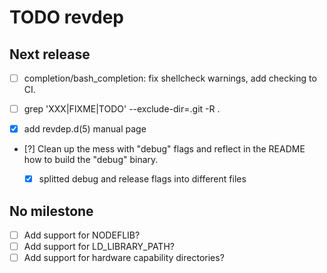 TODO revdep
===========


Next release
------------
  - [ ] completion/bash_completion:
        fix shellcheck warnings, add checking to CI.

  - [ ] grep 'XXX\|FIXME\|TODO' --exclude-dir=.git  -R .
  - [x] add revdep.d(5) manual page
  - [?] Clean up the mess with "debug" flags and reflect in the README
        how to build the "debug" binary.
    - [x] splitted debug and release flags into different files


No milestone
------------
  - [ ] Add support for NODEFLIB?
  - [ ] Add support for LD_LIBRARY_PATH?
  - [ ] Add support for hardware capability directories?
